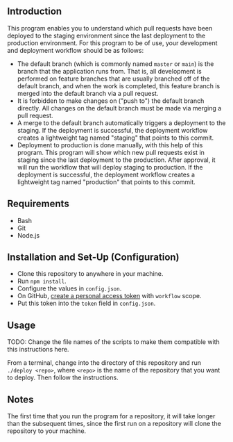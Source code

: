 ## Introduction
This program enables you to understand which pull requests have been deployed to the staging environment since the last deployment to the production environment. For this program to be of use, your development and deployment workflow should be as follows:

- The default branch (which is commonly named `master` or `main`) is the branch that the application runs from. That is, all development is performed on feature branches that are usually branched off of the default branch, and when the work is completed, this feature branch is merged into the default branch via a pull request.
- It is forbidden to make changes on ("push to") the default branch directly. All changes on the default branch must be made via merging a pull request.
- A merge to the default branch automatically triggers a deployment to the staging. If the deployment is successful, the deployment workflow creates a lightweight tag named "staging" that points to this commit.
- Deployment to production is done manually, with this help of this program. This program will show which new pull requests exist in staging since the last deployment to the production. After approval, it will run the workflow that will deploy staging to production. If the deployment is successful, the deployment workflow creates a lightweight tag named "production" that points to this commit.

## Requirements
- Bash
- Git
- Node.js

## Installation and Set-Up (Configuration)
- Clone this repository to anywhere in your machine.
- Run `npm install`.
- Configure the values in `config.json`.
- On GitHub, [create a personal access token](https://github.com/settings/tokens) with `workflow` scope.
- Put this token into the `token` field in `config.json`.

## Usage
TODO: Change the file names of the scripts to make them compatible with this instructions here.

From a terminal, change into the directory of this repository and run `./deploy <repo>`, where `<repo>` is the name of the repository that you want to deploy. Then follow the instructions.

## Notes
The first time that you run the program for a repository, it will take longer than the subsequent times, since the first run on a repository will clone the repository to your machine.
